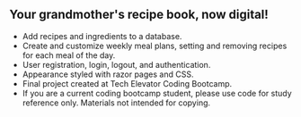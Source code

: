 ## Your grandmother's recipe book, now digital!

* Add recipes and ingredients to a database.
* Create and customize weekly meal plans, setting and removing recipes for each meal of the day.
* User registration, login, logout, and authentication.
* Appearance styled with razor pages and CSS.
* Final project created at Tech Elevator Coding Bootcamp.
* If you are a current coding bootcamp student, please use code for study reference only. Materials not intended for copying.

